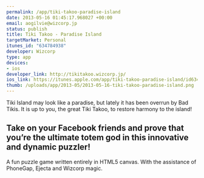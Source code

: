 ```yaml
--- 
permalink: /app/tiki-takoo-paradise-island
date: 2013-05-16 01:45:17.968027 +00:00
email: aogilvie@wizcorp.jp
status: publish
title: Tiki Takoo - Paradise Island
targetMarket: Personal
itunes_id: "634784938"
developer: Wizcorp
type: app
devices: 
- ios
developer_link: http://tikitakoo.wizcorp.jp/
ios_link: https://itunes.apple.com/app/tiki-takoo-paradise-island/id634784938?ls=1%26mt=8
thumb: /uploads/app/2013-05/2013-05-16-tiki-takoo-paradise-island.png
---
```


Tiki Island may look like a paradise, but lately it has been overrun by Bad Tikis. It is up to you, the great Tiki Takoo, to restore harmony to the island!

Take on your Facebook friends and prove that you’re the ultimate totem god in this innovative and dynamic puzzler!
---
A fun puzzle game written entirely in HTML5 canvas. With the assistance of PhoneGap, Ejecta and Wizcorp magic.
